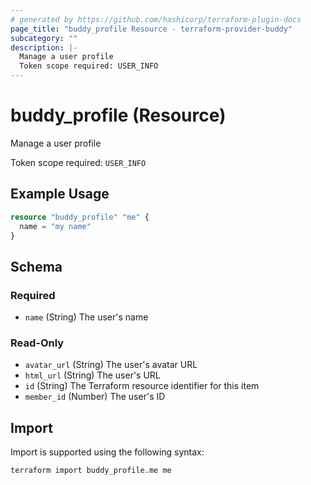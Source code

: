 ```yaml
---
# generated by https://github.com/hashicorp/terraform-plugin-docs
page_title: "buddy_profile Resource - terraform-provider-buddy"
subcategory: ""
description: |-
  Manage a user profile
  Token scope required: USER_INFO
---
```


# buddy_profile (Resource)

Manage a user profile

Token scope required: `USER_INFO`

## Example Usage

```terraform
resource "buddy_profile" "me" {
  name = "my name"
}
```

<!-- schema generated by tfplugindocs -->
## Schema

### Required

- `name` (String) The user's name

### Read-Only

- `avatar_url` (String) The user's avatar URL
- `html_url` (String) The user's URL
- `id` (String) The Terraform resource identifier for this item
- `member_id` (Number) The user's ID

## Import

Import is supported using the following syntax:

```shell
terraform import buddy_profile.me me
```
